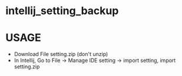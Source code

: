 # intellij_setting_backup
# USAGE 
 + Download File setting.zip (don't unzip)
 + In Intellij, Go to File -> Manage IDE setting -> import setting, import setting.zip 

